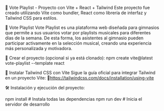 📀 Vote Playlist - Proyecto con Vite + React + Tailwind
Este proyecto fue creado utilizando Vite como bundler, React como librería de interfaz y Tailwind CSS para estilos.

🎵 Vote Playlist
Vote Playlist es una plataforma web diseñada para gimnasios que permite a sus usuarios votar por playlists musicales para diferentes días de la semana. De esta forma, los asistentes al gimnasio pueden participar activamente en la selección musical, creando una experiencia más personalizada y motivadora.


🚀 Crear el proyecto (opcional si ya está clonado):
 npm create vite@latest vote-playlist --template react


🎨 Instalar Tailwind CSS con Vite
Sigue la guía oficial para integrar Tailwind en un proyecto Vite:
🔗https://tailwindcss.com/docs/installation/using-vite


🛠️ Instalación y ejecución del proyecto:

 npm install     # Instala todas las dependencias
 npm run dev     # Inicia el servidor de desarrollo


